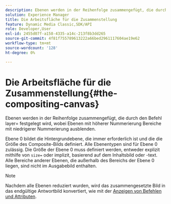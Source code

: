 ```yaml
---
description: Ebenen werden in der Reihenfolge zusammengefügt, die durch den Befehl layer= festgelegt wird, wobei Ebenen mit höherer Nummerierung Bereiche mit niedrigerer Nummerierung ausblenden.
solution: Experience Manager
title: Die Arbeitsfläche für die Zusammenstellung
feature: Dynamic Media Classic,SDK/API
role: Developer,User
exl-id: 2455d07f-a158-4335-a14c-213f8b3dd265
source-git-commit: 4f81f755789613222a66bed2961117604ae19e62
workflow-type: tm+mt
source-wordcount: '128'
ht-degree: 0%

---
```


# Die Arbeitsfläche für die Zusammenstellung{#the-compositing-canvas}

Ebenen werden in der Reihenfolge zusammengefügt, die durch den Befehl layer= festgelegt wird, wobei Ebenen mit höherer Nummerierung Bereiche mit niedrigerer Nummerierung ausblenden.

Ebene 0 bildet die Hintergrundebene, die immer erforderlich ist und die die Größe des Composite-Bilds definiert. Alle Ebenentypen sind für Ebene 0 zulässig. Die Größe der Ebene 0 muss definiert werden, entweder explizit mithilfe von `size=` oder implizit, basierend auf dem Inhaltsbild oder -text. Alle Bereiche anderer Ebenen, die außerhalb des Bereichs der Ebene 0 liegen, sind nicht im Ausgabebild enthalten.

>[!NOTE]
>
>Nachdem alle Ebenen reduziert wurden, wird das zusammengesetzte Bild in das endgültige Antwortbild konvertiert, wie mit der [Anzeigen von Befehlen und Attributen](../../../../../../is-api/http-ref/image-serving-api-ref/c-http-protocol-reference/c-syntax-and-features/c-command-overview/r-view-commands-and-attributes.md#reference-8b3d637d080a47a4ba669a7f0de2ba90).
